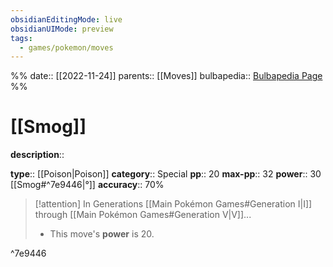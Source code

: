 ```yaml
---
obsidianEditingMode: live
obsidianUIMode: preview
tags:
  - games/pokemon/moves
---
```

%%
date:: [[2022-11-24]]
parents:: [[Moves]]
bulbapedia:: [Bulbapedia Page](https://bulbapedia.bulbagarden.net/wiki/Smog_(move))
%%

# [[Smog]]

**description**:: 

**type**:: [[Poison|Poison]]
**category**:: Special
**pp**:: 20
**max-pp**:: 32
**power**:: 30 [[Smog#^7e9446|°]]
**accuracy**:: 70%

> [!attention] In Generations [[Main Pokémon Games#Generation I|I]] through [[Main Pokémon Games#Generation V|V]]...
> - This move's **power** is 20.

^7e9446